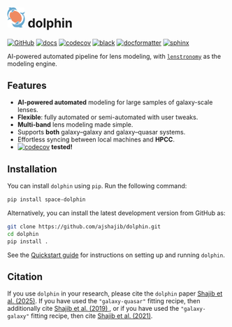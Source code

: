 # <img src="https://raw.githubusercontent.com/ajshajib/dolphin/efb2673646edd6c2d98963e9f4d08a9104d293c3/logo.png" alt="logo" width="40"/> dolphin

[![GitHub](https://github.com/ajshajib/dolphin/workflows/CI/badge.svg)](https://github.com/ajshajib/dolphin/actions)
[![docs](https://readthedocs.org/projects/dolphin-docs/badge/?version=latest)](https://dolphin-docs.readthedocs.io/en/latest/?badge=latest)
[![codecov](https://codecov.io/gh/ajshajib/dolphin/graph/badge.svg?token=WZVXZS9GF1)](https://codecov.io/gh/ajshajib/dolphin)
[![black](https://img.shields.io/badge/code%20style-black-000000.svg)](https://github.com/psf/black)
[![docformatter](https://img.shields.io/badge/%20formatter-docformatter-fedcba.svg)](https://github.com/PyCQA/docformatter)
[![sphinx](https://img.shields.io/badge/%20style-sphinx-0a507a.svg)](https://www.sphinx-doc.org/en/master/usage/index.html)

AI-powered automated pipeline for lens modeling, with
[`lenstronomy`](https://github.com/sibirrer/lenstronomy) as the modeling engine.

## Features
- **AI-powered automated** modeling for large samples of galaxy-scale lenses.
- **Flexible**: fully automated or semi-automated with user tweaks.
- **Multi-band** lens modeling made simple. 
- Supports **both** galaxy–galaxy and galaxy–quasar systems.
- Effortless syncing between local machines and **HPCC**. 
- [![codecov](https://codecov.io/gh/ajshajib/dolphin/graph/badge.svg?token=WZVXZS9GF1)](https://codecov.io/gh/ajshajib/dolphin) **tested!**

## Installation

You can install `dolphin` using `pip`. Run the following command:

```bash
pip install space-dolphin
```

Alternatively, you can install the latest development version from GitHub as:

```bash
git clone https://github.com/ajshajib/dolphin.git
cd dolphin
pip install .
```

See the [Quickstart guide](QUICKSTART.rst) for instructions on setting up and running `dolphin`.

## Citation

If you use `dolphin` in your research, please cite the `dolphin` paper [Shajib et al. (2025)](). If you have used the `"galaxy-quasar"` fitting recipe, then additionally cite [Shajib et al. (2019)
](https://ui.adsabs.harvard.edu/abs/2019MNRAS.483.5649S/abstract), or if you have used the `"galaxy-galaxy"` fitting recipe, then cite [Shajib et al. (2021)](https://ui.adsabs.harvard.edu/abs/2021MNRAS.503.2380S/abstract).
